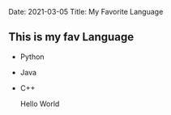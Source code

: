 Date: 2021-03-05
Title: My Favorite Language

## This is my fav Language

* Python
* Java
* C++

    Hello World